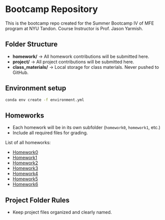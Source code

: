 # Bootcamp Repository

This is the bootcamp repo created for the Summer Bootcamp IV of MFE program at NYU Tandon. Course Instructor is Prof. Jason Yarmish.

## Folder Structure
- **homework/** → All homework contributions will be submitted here.
- **project/** → All project contributions will be submitted here.
- **class_materials/** → Local storage for class materials. Never pushed to
GitHub.

## Environment setup

```bash
conda env create -f environment.yml
```

## Homeworks
- Each homework will be in its own subfolder (`homework0`, `homework1`, etc.)
- Include all required files for grading.

List of all homeworks:

- [Homework0](homework/homework0/python_tutorial.ipynb)
- [Homework1](homework/homework1/homework1.ipynb)
- [Homework2](homework/homework2/homework2.ipynb)
- [Homework3](homework/homework3/homework3.ipynb)
- [Homework4](homework/homework4/homework4.ipynb)
- [Homework5](homework/homework5/homework5.ipynb)
- [Homework6](homework/homework6/homework6.ipynb)


## Project Folder Rules
- Keep project files organized and clearly named.